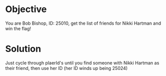 # Objective

You are Bob Bishop, ID: 25010, get the list of friends for Nikki Hartman and win the flag!

# Solution

Just cycle through plaerId's until you find someone with Nikki Hartman as their friend, then use her ID (her ID winds up being 25024)
